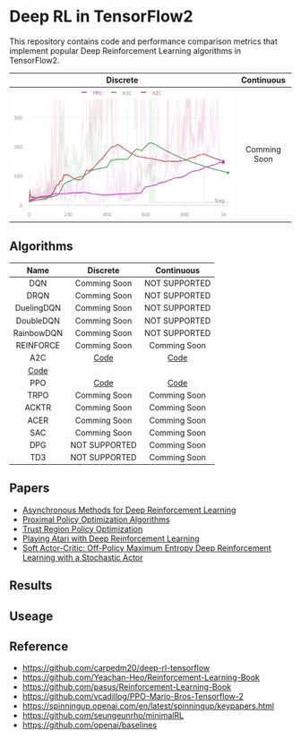 # Deep RL in TensorFlow2
This repository contains code and performance comparison metrics that implement popular Deep Reinforcement Learning algorithms in TensorFlow2.

|                    Discrete                    |  Continuous  |
| :--------------------------------------------: | :----------: |
| ![discrete](./assets/discrete_reward_plot.png) | Comming Soon |

## Algorithms
|                  Name                  |               Discrete               |               Continuous                |
| :------------------------------------: | :----------------------------------: | :-------------------------------------: |
|                  DQN                   |             Comming Soon             |              NOT SUPPORTED              |
|                  DRQN                  |             Comming Soon             |              NOT SUPPORTED              |
|               DuelingDQN               |             Comming Soon             |              NOT SUPPORTED              |
|               DoubleDQN                |             Comming Soon             |              NOT SUPPORTED              |
|               RainbowDQN               |             Comming Soon             |              NOT SUPPORTED              |
|               REINFORCE                |             Comming Soon             |              Comming Soon               |
|                  A2C                   | [Code](./A2C/a2c_discrete_action.py) | [Code](./A2C/a2c_continuous_action.py)  |
| [Code](./A3C/a3c_continuous_action.py) |
|                  PPO                   | [Code](./ppo/ppo_discrete_action.py) | [Code](./ppo/ppo_continuouts_action.py) |
|                  TRPO                  |             Comming Soon             |              Comming Soon               |
|                 ACKTR                  |             Comming Soon             |              Comming Soon               |
|                  ACER                  |             Comming Soon             |              Comming Soon               |
|                  SAC                   |             Comming Soon             |              Comming Soon               |
|                  DPG                   |            NOT SUPPORTED             |              Comming Soon               |
|                  TD3                   |            NOT SUPPORTED             |              Comming Soon               |


## Papers

* [Asynchronous Methods for Deep Reinforcement Learning](https://arxiv.org/abs/1602.01783)
* [Proximal Policy Optimization Algorithms](https://arxiv.org/abs/1707.06347)
* [Trust Region Policy Optimization](https://arxiv.org/abs/1502.05477)
* [Playing Atari with Deep Reinforcement Learning](https://arxiv.org/abs/1312.5602)
* [Soft Actor-Critic: Off-Policy Maximum Entropy Deep Reinforcement Learning with a Stochastic Actor](https://arxiv.org/abs/1801.01290)

## Results

## Useage

## Reference
- https://github.com/carpedm20/deep-rl-tensorflow
- https://github.com/Yeachan-Heo/Reinforcement-Learning-Book
- https://github.com/pasus/Reinforcement-Learning-Book
- https://github.com/vcadillog/PPO-Mario-Bros-Tensorflow-2
- https://spinningup.openai.com/en/latest/spinningup/keypapers.html
- https://github.com/seungeunrho/minimalRL
- https://github.com/openai/baselines